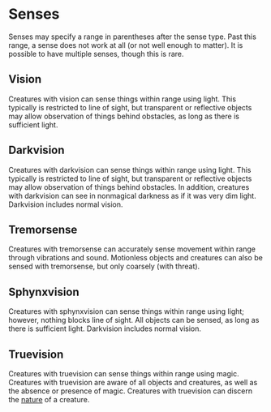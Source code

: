 # Senses

Senses may specify a range in parentheses after the sense type. Past this range, a sense does not work at all \(or not well enough to matter\). It is possible to have multiple senses, though this is rare.

## Vision

Creatures with vision can sense things within range using light. This typically is restricted to line of sight, but transparent or reflective objects may allow observation of things behind obstacles, as long as there is sufficient light.

## Darkvision

Creatures with darkvision can sense things within range using light. This typically is restricted to line of sight, but transparent or reflective objects may allow observation of things behind obstacles. In addition, creatures with darkvision can see in nonmagical darkness as if it was very dim light. Darkvision includes normal vision.

## Tremorsense

Creatures with tremorsense can accurately sense movement within range through vibrations and sound. Motionless objects and creatures can also be sensed with tremorsense, but only coarsely \(with threat\).

## Sphynxvision

Creatures with sphynxvision can sense things within range using light; however, nothing blocks line of sight. All objects can be sensed, as long as there is sufficient light. Darkvision includes normal vision.

## Truevision

Creatures with truevision can sense things within range using magic. Creatures with truevision are aware of all objects and creatures, as well as the absence or presence of magic. Creatures with truevision can discern the [nature](creature-nature-and-type.md#nature) of a creature.

